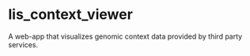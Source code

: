 # lis_context_viewer
A web-app that visualizes genomic context data provided by third party services.
